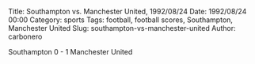Title: Southampton vs. Manchester United, 1992/08/24
Date: 1992/08/24 00:00
Category: sports
Tags: football, football scores, Southampton, Manchester United
Slug: southampton-vs-manchester-united
Author: carbonero


Southampton 0 - 1 Manchester United
